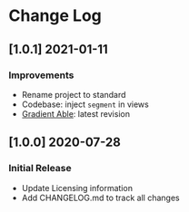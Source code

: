 # Change Log

## [1.0.1] 2021-01-11
### Improvements

- Rename project to standard
- Codebase: inject `segment` in views
- [Gradient Able](https://github.com/codedthemes/Gradient-Able-free-bootstrap-admin-template): latest revision

## [1.0.0] 2020-07-28
### Initial Release

- Update Licensing information
- Add CHANGELOG.md to track all changes
